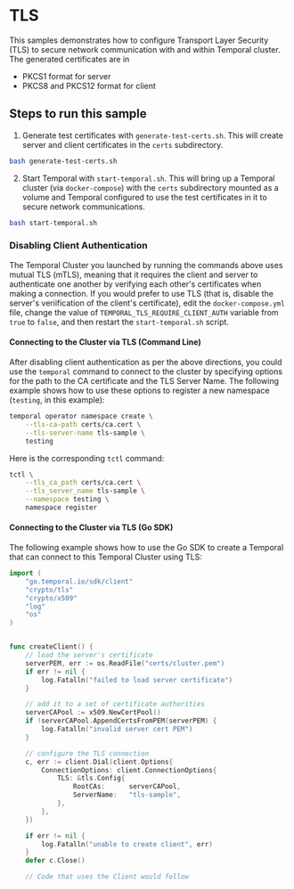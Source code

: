 # TLS

This samples demonstrates how to configure Transport Layer Security (TLS) to secure network communication with and within Temporal cluster.
The generated certificates are in 
  - PKCS1 format for server
  - PKCS8 and PKCS12 format for client

## Steps to run this sample

1. Generate test certificates with `generate-test-certs.sh`. This will create server and client certificates in the `certs` subdirectory.

```bash
bash generate-test-certs.sh
```

2. Start Temporal with `start-temporal.sh`. This will bring up a Temporal cluster (via `docker-compose`) with the `certs` subdirectory mounted as a volume and Temporal configured to use the test certificates in it to secure network communications.

```bash
bash start-temporal.sh
```

### Disabling Client Authentication
The Temporal Cluster you launched by running the commands above uses mutual TLS (mTLS), meaning that it requires the client and server to authenticate one another by verifying each other's certificates when making a connection. If you would prefer to use TLS (that is, disable the server's veriification of the client's certificate), edit the `docker-compose.yml` file, change the value of `TEMPORAL_TLS_REQUIRE_CLIENT_AUTH` variable from `true` to `false`, and then restart the `start-temporal.sh` script.

#### Connecting to the Cluster via TLS (Command Line)
After disabling client authentication as per the above directions, you could use the `temporal` command to connect to the cluster by specifying options for the path to the CA certificate and the TLS Server Name. The following example shows how to use these options to register a new namespace (`testing`, in this example):

```bash
temporal operator namespace create \
    --tls-ca-path certs/ca.cert \
    --tls-server-name tls-sample \
    testing
```

Here is the corresponding `tctl` command:
```bash
tctl \
    --tls_ca_path certs/ca.cert \
    --tls_server_name tls-sample \
    --namespace testing \
    namespace register
```

#### Connecting to the Cluster via TLS (Go SDK)

The following example shows how to use the Go SDK to create a 
Temporal that can connect to this Temporal Cluster using TLS:

```go
import (
	"go.temporal.io/sdk/client"
	"crypto/tls"
	"crypto/x509"
	"log"
	"os"
)


func createClient() {
	// load the server's certificate 
	serverPEM, err := os.ReadFile("certs/cluster.pem")
	if err != nil {
		log.Fatalln("failed to load server certificate")
	}

	// add it to a set of certificate authorities
	serverCAPool := x509.NewCertPool()
	if !serverCAPool.AppendCertsFromPEM(serverPEM) {
		log.Fatalln("invalid server cert PEM")
	}

	// configure the TLS connection
	c, err := client.Dial(client.Options{
		ConnectionOptions: client.ConnectionOptions{
			TLS: &tls.Config{
				RootCAs:      serverCAPool,
				ServerName:   "tls-sample",
			},
		},
	})

	if err != nil {
		log.Fatalln("unable to create client", err)
	}
	defer c.Close()

	// Code that uses the Client would follow
```
